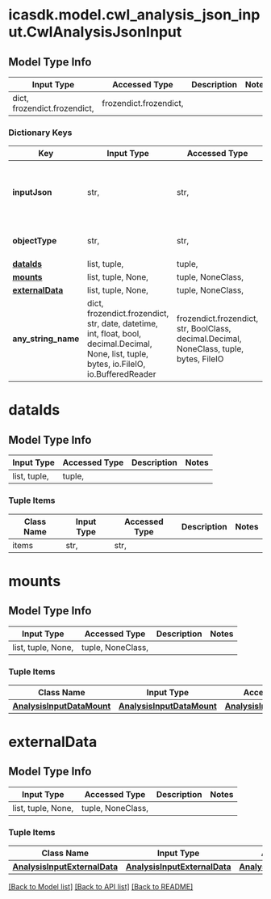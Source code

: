 # icasdk.model.cwl_analysis_json_input.CwlAnalysisJsonInput

## Model Type Info
Input Type | Accessed Type | Description | Notes
------------ | ------------- | ------------- | -------------
dict, frozendict.frozendict,  | frozendict.frozendict,  |  | 

### Dictionary Keys
Key | Input Type | Accessed Type | Description | Notes
------------ | ------------- | ------------- | ------------- | -------------
**inputJson** | str,  | str,  | Contains the input JSON, as an escaped JSON String. | 
**objectType** | str,  | str,  |  | must be one of ["STRUCTURED", "JSON", ] 
**[dataIds](#dataIds)** | list, tuple,  | tuple,  |  | [optional] 
**[mounts](#mounts)** | list, tuple, None,  | tuple, NoneClass,  |  | [optional] 
**[externalData](#externalData)** | list, tuple, None,  | tuple, NoneClass,  |  | [optional] 
**any_string_name** | dict, frozendict.frozendict, str, date, datetime, int, float, bool, decimal.Decimal, None, list, tuple, bytes, io.FileIO, io.BufferedReader | frozendict.frozendict, str, BoolClass, decimal.Decimal, NoneClass, tuple, bytes, FileIO | any string name can be used but the value must be the correct type | [optional]

# dataIds

## Model Type Info
Input Type | Accessed Type | Description | Notes
------------ | ------------- | ------------- | -------------
list, tuple,  | tuple,  |  | 

### Tuple Items
Class Name | Input Type | Accessed Type | Description | Notes
------------- | ------------- | ------------- | ------------- | -------------
items | str,  | str,  |  | 

# mounts

## Model Type Info
Input Type | Accessed Type | Description | Notes
------------ | ------------- | ------------- | -------------
list, tuple, None,  | tuple, NoneClass,  |  | 

### Tuple Items
Class Name | Input Type | Accessed Type | Description | Notes
------------- | ------------- | ------------- | ------------- | -------------
[**AnalysisInputDataMount**](AnalysisInputDataMount.md) | [**AnalysisInputDataMount**](AnalysisInputDataMount.md) | [**AnalysisInputDataMount**](AnalysisInputDataMount.md) |  | 

# externalData

## Model Type Info
Input Type | Accessed Type | Description | Notes
------------ | ------------- | ------------- | -------------
list, tuple, None,  | tuple, NoneClass,  |  | 

### Tuple Items
Class Name | Input Type | Accessed Type | Description | Notes
------------- | ------------- | ------------- | ------------- | -------------
[**AnalysisInputExternalData**](AnalysisInputExternalData.md) | [**AnalysisInputExternalData**](AnalysisInputExternalData.md) | [**AnalysisInputExternalData**](AnalysisInputExternalData.md) |  | 

[[Back to Model list]](../../README.md#documentation-for-models) [[Back to API list]](../../README.md#documentation-for-api-endpoints) [[Back to README]](../../README.md)

